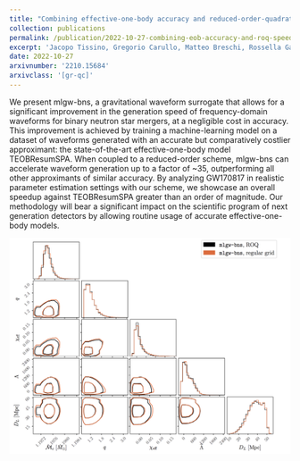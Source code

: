 ```yaml
---
title: "Combining effective-one-body accuracy and reduced-order-quadrature speed for binary neutron star merger parameter estimation with machine learning"
collection: publications
permalink: /publication/2022-10-27-combining-eob-accuracy-and-roq-speed
excerpt: 'Jacopo Tissino, Gregorio Carullo, Matteo Breschi, Rossella Gamba, Stefano Schmidt, Sebastiano Bernuzzi'
date: 2022-10-27
arxivnumber: '2210.15684'
arxivclass: '[gr-qc]'
---
```


We present mlgw-bns, a gravitational waveform surrogate that allows for a significant improvement in the generation speed of frequency-domain waveforms for binary neutron star mergers, at a negligible cost in accuracy. This improvement is achieved by training a machine-learning model on a dataset of waveforms generated with an accurate but comparatively costlier approximant: the state-of-the-art effective-one-body model TEOBResumSPA. When coupled to a reduced-order scheme, mlgw-bns can accelerate waveform generation up to a factor of ~35, outperforming all other approximants of similar accuracy. By analyzing GW170817 in realistic parameter estimation settings with our scheme, we showcase an overall speedup against TEOBResumSPA greater than an order of magnitude. Our methodology will bear a significant impact on the scientific program of next generation detectors by allowing routine usage of accurate effective-one-body models.

![Figure](/images/publications/2022-10-27-combining-eob-accuracy-and-roq-speed.png)
